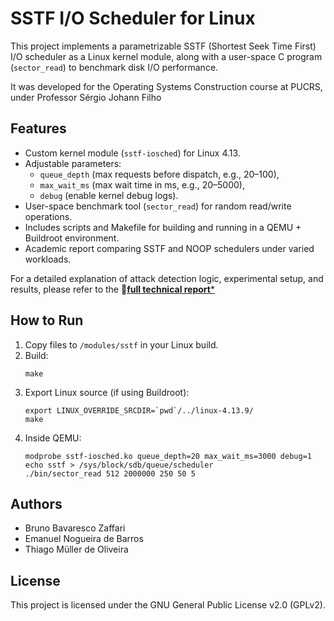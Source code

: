 # SSTF I/O Scheduler for Linux

This project implements a parametrizable SSTF (Shortest Seek Time First) I/O scheduler as a Linux kernel module, along with a user-space C program (`sector_read`) to benchmark disk I/O performance.

It was developed for the Operating Systems Construction course at PUCRS, under Professor Sérgio Johann Filho

## Features

- Custom kernel module (`sstf-iosched`) for Linux 4.13.
- Adjustable parameters:
  - `queue_depth` (max requests before dispatch, e.g., 20–100),
  - `max_wait_ms` (max wait time in ms, e.g., 20–5000),
  - `debug` (enable kernel debug logs).
- User-space benchmark tool (`sector_read`) for random read/write operations.
- Includes scripts and Makefile for building and running in a QEMU + Buildroot environment.
- Academic report comparing SSTF and NOOP schedulers under varied workloads.

For a detailed explanation of attack detection logic, experimental setup, and results, please refer to the 🔗[**full technical report***](/report.pdf)
## How to Run

1. Copy files to `/modules/sstf` in your Linux build.
2. Build:
   ```
   make
   ```
3. Export Linux source (if using Buildroot):
   ```
   export LINUX_OVERRIDE_SRCDIR=`pwd`/../linux-4.13.9/
   make
   ```
4. Inside QEMU:
   ```
   modprobe sstf-iosched.ko queue_depth=20 max_wait_ms=3000 debug=1
   echo sstf > /sys/block/sdb/queue/scheduler
   ./bin/sector_read 512 2000000 250 50 5
   ```

## Authors

- Bruno Bavaresco Zaffari
- Emanuel Nogueira de Barros
- Thiago Müller de Oliveira

## License

This project is licensed under the GNU General Public License v2.0 (GPLv2).
